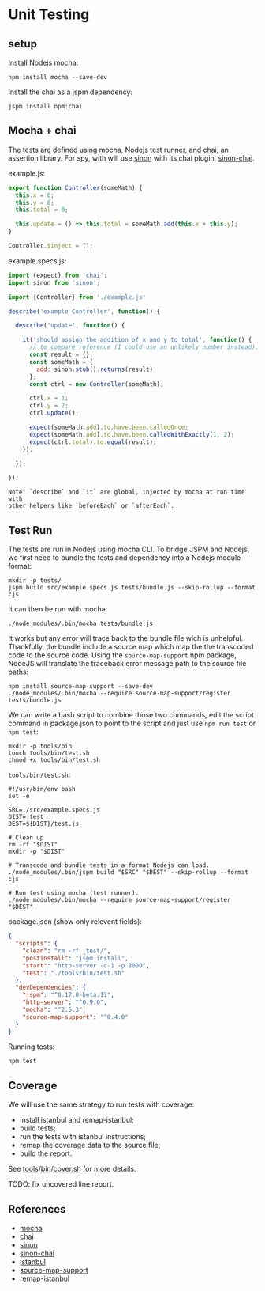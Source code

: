 # Unit Testing

## setup

Install Nodejs mocha:
```
npm install mocha --save-dev
```

Install the chai as a jspm dependency:
```
jspm install npm:chai

```


## Mocha + chai

The tests are defined using [mocha], Nodejs test runner, and [chai], an
assertion library. For spy, with will use [sinon] with its chai plugin,
[sinon-chai].

example.js:
```js
export function Controller(someMath) {
  this.x = 0;
  this.y = 0;
  this.total = 0;

  this.update = () => this.total = someMath.add(this.x + this.y);
}

Controller.$inject = [];

```

example.specs.js:
```js
import {expect} from 'chai';
import sinon from 'sinon';

import {Controller} from './example.js'

describe('example Controller', function() {

  describe('update', function() {

    it('should assign the addition of x and y to total', function() {
      // to compare reference (I could use an unlikely number instead);
      const result = {};
      const someMath = {
        add: sinon.stub().returns(result)
      };
      const ctrl = new Controller(someMath);

      ctrl.x = 1;
      ctrl.y = 2;
      ctrl.update();

      expect(someMath.add).to.have.been.calledOnce;
      expect(someMath.add).to.have.been.calledWithExactly(1, 2);
      expect(ctrl.total).to.equal(result);
    });

  });

});

```

    Note: `describe` and `it` are global, injected by mocha at run time with
    other helpers like `beforeEach` or `afterEach`.


## Test Run

The tests are run in Nodejs using mocha CLI. To bridge JSPM and Nodejs, we first
need to bundle the tests and dependency into a Nodejs module format:
```
mkdir -p tests/
jspm build src/example.specs.js tests/bundle.js --skip-rollup --format cjs
```

It can then be run with mocha:
```
./node_modules/.bin/mocha tests/bundle.js
```

It works but any error will trace back to the bundle file wich is unhelpful.
Thankfully, the bundle include a source map which map the the transcoded code
to the source code. Using the `source-map-support` npm package, NodeJS will
translate the traceback error message path to the source file paths:
```
npm install source-map-support --save-dev
./node_modules/.bin/mocha --require source-map-support/register tests/bundle.js
```

We can write a bash script to combine those two commands, edit the script
command in package.json to point to the script and just use `npm run test` or
`npm test`:
```
mkdir -p tools/bin
touch tools/bin/test.sh
chmod +x tools/bin/test.sh
```

`tools/bin/test.sh`:
```shell
#!/usr/bin/env bash
set -e

SRC=./src/example.specs.js
DIST=_test
DEST=${DIST}/test.js

# Clean up
rm -rf "$DIST"
mkdir -p "$DIST"

# Transcode and bundle tests in a format Nodejs can load.
./node_modules/.bin/jspm build "$SRC" "$DEST" --skip-rollup --format cjs

# Run test using mocha (test runner).
./node_modules/.bin/mocha --require source-map-support/register "$DEST"
```

package.json (show only relevent fields):
```json
{
  "scripts": {
    "clean": "rm -rf _test/",
    "postinstall": "jspm install",
    "start": "http-server -c-1 -p 8000",
    "test": "./tools/bin/test.sh"
  },
  "devDependencies": {
    "jspm": "^0.17.0-beta.17",
    "http-server": "^0.9.0",
    "mocha": "^2.5.3",
    "source-map-support": "^0.4.0"
  }
}
```

Running tests:
```shell
npm test
```


## Coverage

We will use the same strategy to run tests with coverage:

- install istanbul and remap-istanbul;
- build tests;
- run the tests with istanbul instructions;
- remap the coverage data to the source file;
- build the report.

See [tools/bin/cover.sh](../tools/bin/cover.sh) for more details.

TODO: fix uncovered line report.


## References

- [mocha]
- [chai]
- [sinon]
- [sinon-chai]
- [istanbul](https://gotwarlost.github.io/istanbul/)
- [source-map-support](https://github.com/evanw/node-source-map-support)
- [remap-istanbul](https://github.com/SitePen/remap-istanbul)


[mocha]: https://mochajs.org/
[chai]: http://chaijs.com/
[sinon]: http://sinonjs.org/
[sinon-chai]: https://github.com/domenic/sinon-chai
